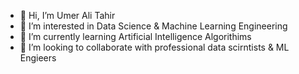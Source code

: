 - 👋 Hi, I’m Umer Ali Tahir
- 👀 I’m interested in Data Science & Machine Learning Engineering
- 🌱 I’m currently learning Artificial Intelligence Algorithims
- 💞️ I’m looking to collaborate with professional data scirntists & ML Engieers

<!---
umer7224/umer7224 is a ✨ special ✨ repository because its `README.md` (this file) appears on your GitHub profile.
You can click the Preview link to take a look at your changes.
--->
